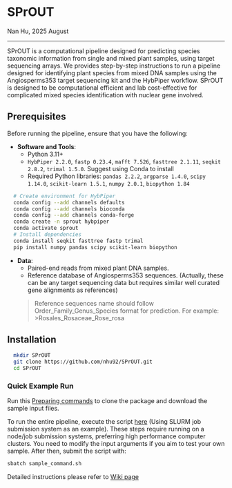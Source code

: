 # SPrOUT

Nan Hu, 2025 August

---

SPrOUT is a computational pipeline designed for predicting species taxonomic information from single and mixed plant samples, using target sequencing arrays. We provides step-by-step instructions to run a pipeline designed for identifying plant species from mixed DNA samples using the Angiosperms353 target sequencing kit and the HybPiper workflow. SPrOUT is designed to be computational efficient and lab cost-effective for complicated mixed species identification with nuclear gene involved.

## Prerequisites

Before running the pipeline, ensure that you have the following:

- **Software and Tools**:
  - Python 3.11+
  - `HybPiper 2.2.0`, `fastp 0.23.4`, `mafft 7.526`, `fasttree 2.1.11`, `seqkit 2.8.2`, `trimal 1.5.0`. Suggest using Conda to install
  - Required Python libraries: `pandas 2.2.2`, `argparse 1.4.0`, `scipy 1.14.0`, `scikit-learn 1.5.1`, `numpy 2.0.1`, `biopython 1.84`

```bash
  # Create environment for HybPiper
  conda config --add channels defaults
  conda config --add channels bioconda
  conda config --add channels conda-forge
  conda create -n sprout hybpiper
  conda activate sprout
  # Install dependencies
  conda install seqkit fasttree fastp trimal
  pip install numpy pandas scipy scikit-learn biopython
```

- **Data**:
  - Paired-end reads from mixed plant DNA samples.
  - Reference database of Angiosperms353 sequences. (Actually, these can be any target sequencing data but requires similar  well curated gene alignments as references)
  > Reference sequences name should follow Order_Family_Genus_Species format for prediction. For example: >Rosales_Rosaceae_Rose_rosa

## Installation

```bash
  mkdir SPrOUT
  git clone https://github.com/nhu92/SPrOUT.git
  cd SPrOUT
```

### Quick Example Run

Run this [Preparing commands](https://github.com/nhu92/SPrOUT/blob/main/test_run.sh) to clone the package and download the sample input files.

To run the entire pipeline, execute the script [here](https://github.com/nhu92/SPrOUT/blob/main/sample_command.sh) (Using SLURM job submission system as an example). These steps require running on a node/job submission systems, preferring high performance computer clusters. You need to modify the input arguments if you aim to test your own sample. After then, submit the script with:
```bash
sbatch sample_command.sh
```

Detailed instructions please refer to [Wiki page](https://github.com/nhu92/SPrOUT/wiki)
